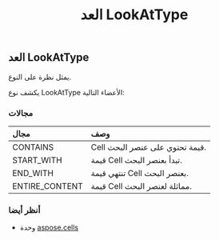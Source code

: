 ﻿---
title: العد LookAtType
second_title: Aspose.Cells for Python via .NET API المراجع
description:
type: docs
weight: 2220
url: /ar/python-net/aspose.cells/lookattype/
is_root: false
---
##  العد LookAtType
يمثل نظرة على النوع.



يكشف نوع LookAtType الأعضاء التالية:

###  مجالات
| مجال| وصف|
| :- | :- |
| CONTAINS | Cell قيمة تحتوي على عنصر البحث.|
| START_WITH | قيمة Cell تبدأ بعنصر البحث.|
| END_WITH | تنتهي قيمة Cell بعنصر البحث.|
| ENTIRE_CONTENT |قيمة Cell مماثلة لعنصر البحث.|



###  أنظر أيضا
* وحدة [aspose.cells](..)
